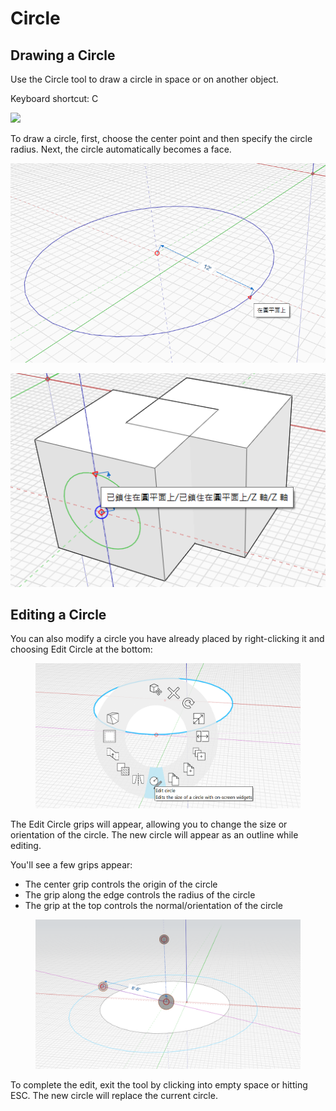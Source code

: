 # Circle

## Drawing a Circle

Use the Circle tool to draw a circle in space or on another object.

Keyboard shortcut: C

![](../.gitbook/assets/circle\_toolbar.png)

To draw a circle, first, choose the center point and then specify the circle radius. Next, the circle automatically becomes a face.

![](../.gitbook/assets/circle1.png)

![](../.gitbook/assets/circle2.png)

## Editing a Circle

You can also modify a circle you have already placed by right-clicking it and choosing Edit Circle at the bottom:

<figure><img src="../.gitbook/assets/EditCircle1.png" alt=""><figcaption></figcaption></figure>

The Edit Circle grips will appear, allowing you to change the size or orientation of the circle.  The new circle will appear as an outline while editing.

You'll see a few grips appear:

* The center grip controls the origin of the circle
* The grip along the edge controls the radius of the circle
* The grip at the top controls the normal/orientation of the circle

<figure><img src="../.gitbook/assets/image (2).png" alt=""><figcaption></figcaption></figure>

To complete the edit, exit the tool by clicking into empty space or hitting ESC.  The new circle will replace the current circle.
